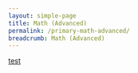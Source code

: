 ```yaml
---
layout: simple-page
title: Math (Advanced)
permalink: /primary-math-advanced/
breadcrumb: Math (Advanced)
---
```

[test](/placeholder-primary-math-advanced/)
